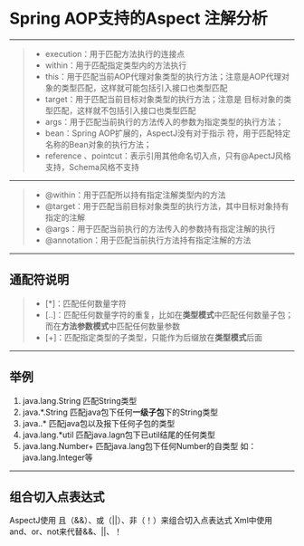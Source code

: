 # Spring AOP支持的Aspect 注解分析

------

> * execution：用于匹配方法执行的连接点
> * within：用于匹配指定类型内的方法执行
> * this：用于匹配当前AOP代理对象类型的执行方法；注意是AOP代理对象的类型匹配，这样就可能包括引入接口也类型匹配
> * target：用于匹配当前目标对象类型的执行方法；注意是 目标对象的类型匹配，这样就不包括引入接口也类型匹配
> * args：用于匹配当前执行的方法传入的参数为指定类型的执行方法；
> * bean：Spring AOP扩展的，AspectJ没有对于指示 符，用于匹配特定名称的Bean对象的执行方法；
> * reference 、pointcut：表示引用其他命名切入点，只有@ApectJ风格支持，Schema风格不支持

------
> * @within：用于匹配所以持有指定注解类型内的方法
> * @target：用于匹配当前目标对象类型的执行方法，其中目标对象持有指定的注解
> * @args：用于匹配当前执行的方法传入的参数持有指定注解的执行
> * @annotation：用于匹配当前执行方法持有指定注解的方法

------
## 通配符说明
> * [*]：匹配任何数量字符
> * [..]：匹配任何数量字符的重复，比如在**类型模式**中匹配任何数量子包；而在**方法参数模式**中匹配任何数量参数
> * [+]：匹配指定类型的子类型，只能作为后缀放在**类型模式**后面

------
## 举例
1. java.lang.String    匹配String类型
2. java.*.String   匹配java包下任何**一级子包**下的String类型
3. java..*  匹配java包以及报下任何子包的类型
4. java.lang.*util   匹配java.lagn包下已util结尾的任何类型
5. java.lang.Number+   匹配java.lang包下任何Number的自类型 如：java.lang.Integer等

------
## 组合切入点表达式
AspectJ使用 且（&&）、或（||）、非（！）来组合切入点表达式
Xml中使用 and、or、not来代替&&、||、！

